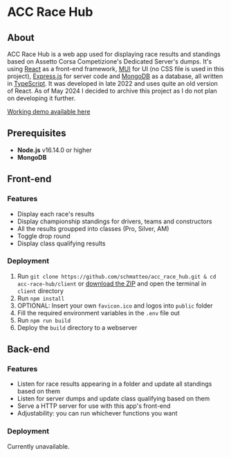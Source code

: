 # ACC Race Hub

## About

ACC Race Hub is a web app used for displaying race results and standings based on Assetto Corsa Competizione's Dedicated Server's dumps.
It's using [React](https://reactjs.org/) as a front-end framework, [MUI](https://mui.com/) for UI (no CSS file is used in this project), [Express.js](https://expressjs.com/) for server code and [MongoDB](https://www.mongodb.com/) as a database, all written in [TypeScript](https://www.typescriptlang.org/).
It was developed in late 2022 and uses quite an old version of React. As of May 2024 I decided to archive this project as I do not plan on developing it further.

[Working demo available here](https://schmaldeo.github.io/bskithub/)

## Prerequisites

- **Node.js** v16.14.0 or higher
- **MongoDB**

## Front-end

### Features

- Display each race's results
- Display championship standings for drivers, teams and constructors
- All the results groupped into classes (Pro, Silver, AM)
- Toggle drop round
- Display class qualifying results

### Deployment

1. Run `git clone https://github.com/schmatteo/acc_race_hub.git & cd acc-race-hub/client` or [download the ZIP](https://github.com/schmatteo/acc-race-hub/archive/refs/heads/master.zip) and open the terminal in `client` directory
1. Run `npm install`
1. OPTIONAL: Insert your own `favicon.ico` and logos into `public` folder
1. Fill the required environment variables in the `.env` file out
1. Run `npm run build`
1. Deploy the `build` directory to a webserver

## Back-end

### Features

- Listen for race results appearing in a folder and update all standings based on them
- Listen for server dumps and update class qualifying based on them
- Serve a HTTP server for use with this app's front-end
- Adjustability: you can run whichever functions you want

### Deployment

Currently unavailable.
